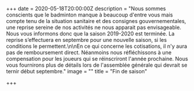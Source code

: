 +++
date = 2020-05-18T20:00:00Z
description = "Nous sommes conscients que le badminton manque à beaucoup d'entre vous mais compte tenu de la situation sanitaire et des consignes gouvernementales, une reprise sereine de nos activités ne nous apparait pas envisageable. Nous vous informons donc que la saison 2019-2020 est terminée. La reprise s’effectuera en septembre pour une nouvelle saison, si les conditions le permettent.\n\nEn ce qui concerne les cotisations, il n'y aura pas de remboursement direct. Néanmoins nous réfléchissons à une compensation pour les joueurs qui se réinscriront l'année prochaine. Nous vous fournirons plus de détails lors de l'assemblée générale qui devrait se ternir début septembre."
image = ""
title = "Fin de saison"

+++
